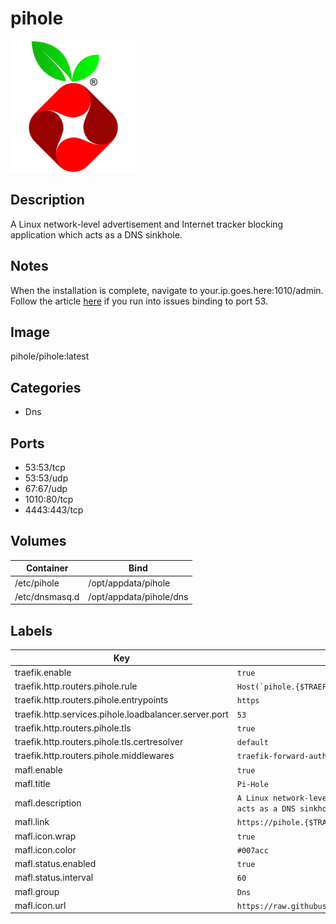 # pihole

![Logo](images/pihole.png)

## Description
A Linux network\-level advertisement and Internet tracker blocking application which acts as a DNS sinkhole.

## Notes
When the installation is complete, navigate to your.ip.goes.here:1010/admin. Follow the article [here](https://medium.com/@niktrix/getting-rid-of-systemd-resolved-consuming-port-53-605f0234f32f) if you run into issues binding to port 53\.

## Image
pihole/pihole:latest

## Categories
- Dns

## Ports
- 53:53/tcp
- 53:53/udp
- 67:67/udp
- 1010:80/tcp
- 4443:443/tcp

## Volumes
| Container | Bind |
|-----------|------|
| /etc/pihole | /opt/appdata/pihole |
| /etc/dnsmasq.d | /opt/appdata/pihole/dns |

## Labels
| Key | Value |
|-----|-------|
| traefik.enable | ```true``` |
| traefik.http.routers.pihole.rule | ```Host(`pihole.{$TRAEFIK_INGRESS_DOMAIN}`)``` |
| traefik.http.routers.pihole.entrypoints | ```https``` |
| traefik.http.services.pihole.loadbalancer.server.port | ```53``` |
| traefik.http.routers.pihole.tls | ```true``` |
| traefik.http.routers.pihole.tls.certresolver | ```default``` |
| traefik.http.routers.pihole.middlewares | ```traefik-forward-auth``` |
| mafl.enable | ```true``` |
| mafl.title | ```Pi-Hole``` |
| mafl.description | ```A Linux network-level advertisement and Internet tracker blocking application which acts as a DNS sinkhole.``` |
| mafl.link | ```https://pihole.{$TRAEFIK_INGRESS_DOMAIN}``` |
| mafl.icon.wrap | ```true``` |
| mafl.icon.color | ```#007acc``` |
| mafl.status.enabled | ```true``` |
| mafl.status.interval | ```60``` |
| mafl.group | ```Dns``` |
| mafl.icon.url | ```https://raw.githubusercontent.com/Qballjos/portainer_templates/master/Images/pihole.png``` |

